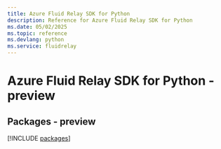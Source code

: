 ```yaml
---
title: Azure Fluid Relay SDK for Python
description: Reference for Azure Fluid Relay SDK for Python
ms.date: 05/02/2025
ms.topic: reference
ms.devlang: python
ms.service: fluidrelay
---
```

# Azure Fluid Relay SDK for Python - preview
## Packages - preview
[!INCLUDE [packages](fluid-relay-index.md)]